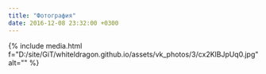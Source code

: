 ```yaml
---
title: "Фотография"
date: 2016-12-08 23:32:00 +0300
---
```



{% include media.html f="D:/site/GiT/whiteldragon.github.io/assets/vk_photos/3/cx2KlBJpUq0.jpg" alt="" %}
